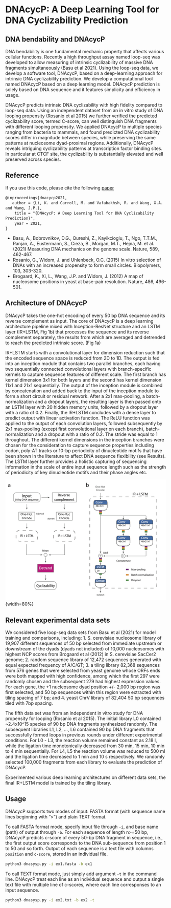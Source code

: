 # DNAcycP: A Deep Learning Tool for DNA Cyclizability Prediction 

## DNA bendability and DNAcycP

DNA bendability is one fundamental mechanic property that affects various cellular functions. Recently a high throughput assay named loop-seq was developed to allow measuring of intrinsic cyclizability of massive DNA fragments simultaneously (Basu et al 2021). Using the loop-seq data, we develop a software tool, DNAcycP, based on a deep-learning approach for intrinsic DNA cyclizability prediction. We develop a computational tool named DNAcycP based on a deep learning model. DNAcycP prediction is solely based on DNA sequence and it features simplicity and efficiency in usage. 

DNAcycP predicts intrinsic DNA cyclizability with high fidelity compared to loop-seq data. Using an independent dataset from an in vitro study of DNA looping propensity (Rosanio et al 2015) we further verified the predicted cyclizability score, termed C-score, can well distinguish DNA fragments with different looping propensity. We applied DNAcycP to multiple species ranging from bacteria to mammals, and found predicted DNA cyclizability scores differ in magnitude between species, while preserving the same patterns at nucleosome dyad-proximal regions. Additionally, DNAcycP reveals intriguing cyclizability patterns at transcription factor binding sites. In particular at CTCF site, the cyclizability is substantially elevated and well preserved across species.

## Reference
If you use this code, please cite the following [paper]()

    @inproceedings{dnacycp2021,
       author = {Li, K. and Carroll, M. and Vafabakhsh, R. and Wang, X.A. and Wang, J.P.},
        title = "{DNAcycP: A Deep Learning Tool for DNA Cyclizability Prediction}",
        year = 2021,
    }


* Basu, A., Bobrovnikov, D.G., Qureshi, Z., Kayikcioglu, T., Ngo, T.T.M., Ranjan, A., Eustermann, S., Cieza, B., Morgan, M.T., Hejna, M. et al. (2021) Measuring DNA mechanics on the genome scale. Nature, 589, 462-467.
* Rosanio, G., Widom, J. and Uhlenbeck, O.C. (2015) In vitro selection of DNAs with an increased propensity to form small circles. Biopolymers, 103, 303-320.
* Brogaard, K., Xi, L., Wang, J.P. and Widom, J. (2012) A map of nucleosome positions in yeast at base-pair resolution. Nature, 486, 496-501.

## Architecture of DNAcycP

DNAcycP takes the one-hot encoding of every 50 bp DNA sequence and its reverse complement as input. The core of DNAcycP is a deep learning architecture pipeline mixed with Inception-ResNet structure and an LSTM layer (IR+LSTM, Fig 1b) that processes the sequence and its reverse complement separately, the results from which are averaged and detrended to reach the predicted intrinsic score. (Fig 1a)

IR+LSTM starts with a convolutional layer for dimension reduction such that the encoded sequence space is reduced from 2D to 1D. The output is fed into an inception module that contains two parallel branches, each having two sequentially connected convolutional layers with branch-specific kernels to capture sequence features of different scale. The first branch has kernel dimension 3x1 for both layers and the second has kernel dimension 11x1 and 21x1 sequentially. The output of the inception module is combined by concatenation and added back to the input of the inception module to form a short circuit or residual network. After a 2x1 max-pooling, a batch-normalization and a dropout layers, the resulting layer is then passed onto an LSTM layer with 20 hidden memory units, followed by a dropout layer with a ratio of 0.2. Finally, the IR+LSTM concludes with a dense layer to predict output with linear activation function. The ReLU function was applied to the output of each convolution layers, followed subsequently by 2x1 max-pooling (except first convolutional layer on each branch), batch-normalization and a dropout with a ratio of 0.2. The stride was equal to 1 throughout. The different kernel dimensions in the inception branches were chosen for the consideration to capture sequence properties including codon, poly-AT tracks or 10-bp periodicity of dinucleotide motifs that have been shown in the literature to affect DNA sequence flexibility (see Results). The LSTM layer further provides a holistic capturing of sequencing information in the scale of entire input sequence length such as the strength of periodicity of key dinucleotide motifs and their phase angles etc.

![A diagram of DNAcycP.](Figure1.png){width=80%} 

## Relevant experimental data sets

We considered five loop-seq data sets from Basu et al (2021) for model training and comparisons,  including: 1. S. cerevisiae nucleosome library of 19,907 different sequences of 50 bp selected from immediate upstream or downstream of the dyads (dyads not included) of 10,000 nucleosomes with highest NCP scores from Brogaard et al (2012) in S. cerevisiae SacCer2 genome; 2. random sequence library of 12,472 sequences generated with equal expected frequency of A/C/GT; 3. a tiling library 82,368 sequences from 576 genes that were selected from yeast genome whose ORFs ends were both mapped with high confidence, among which the first 297 were randomly chosen and the subsequent 279 had highest expression values. For each gene, the +1 nucleosome dyad position +/- 2,000 bp region was first selected, and 50 bp sequences within this region were extracted with tiling spacing of 7 bp; and 4. yeast ChrV library of 82,404 50 bp sequences tiled with 7bp spacing.

The fifth data set was from an independent in vitro study for DNA propensity for looping (Rosanio et al 2015). The initial library L0 contained ~2.4x10^15 species of 90 bp DNA fragments synthesized randomly. The subsequent libraries L1, L2, …, L6 contained 90 bp DNA fragments that successfully formed loops in previous rounds under different experimental conditions. For L0 - L3, the reaction volume remained constant as 2.18 l, while the ligation time monotonically decreased from 30 min, 15 min, 10 min to 4 min sequentially. For L4, L5 the reaction volume was reduced to 500 ml and the ligation time decreased to 1 min and 10 s respectively. We randomly selected 100,000 fragments from each library to evaluate the prediction of DNAcycP.

Experimented various deep learning architectures on different data sets, the final IR+LSTM model is trained by the tiling library.

## Usage

DNAcycP supports two modes of input: FASTA format (with sequence name lines beginning with “>”) and plain TEXT format.

To call FASTA format mode, specify input file through  `-i`, and base name (path) of output through `-b`. For each sequence of length n>=50 bp, DNAcycP predicts c-score of every 50-bp DNA fragment in sequence, i.e., the first output score corresponds to the DNA sub-sequence from position 1 to 50 and so forth. Output of each sequence is a text file with columns `position` and `c-score`, stored in an individual file.

```bash
python3 dnasysp.py -i ex1.fasta -b ex1
```

To call TEXT format mode, just simply add argument  `-t` in the command line. DNAcycP treat each line as an individual sequence and output a single text file with multiple line of c-scores, where each line corresponses to an input sequence. 

```bash
python3 dnasysp.py -i ex2.txt -b ex2 -t
```


